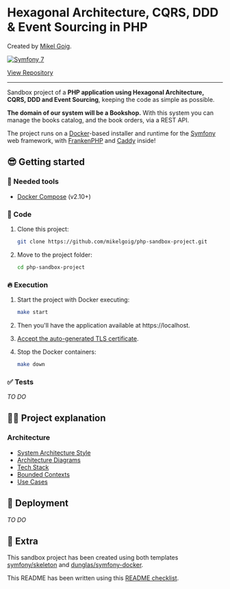 <h1>
Hexagonal Architecture, CQRS, DDD & Event Sourcing in PHP
</h1>

<p>
Created by <a href="https://mikelgoig.com">Mikel Goig</a>.
</p>

<p>
    <a href="https://symfony.com">
        <img alt="Symfony 7" src="https://img.shields.io/badge/Symfony-7-purple.svg?style=flat-square&logo=symfony"/>
    </a>
</p>

<p>
    <a href="https://github.com/mikelgoig/php-sandbox-project">
        View Repository
    </a>
</p>

---

Sandbox project of a **PHP application using Hexagonal Architecture, CQRS, DDD and Event Sourcing**, keeping the code as
simple as possible.

**The domain of our system will be a Bookshop.** With this system you can manage the books catalog, and the book orders,
via a REST API.

The project runs on a [Docker](https://www.docker.com)-based installer and runtime for the
[Symfony](https://symfony.com) web framework, with [FrankenPHP](https://frankenphp.dev) and
[Caddy](https://caddyserver.com) inside!

## 😎 Getting started

### 🐳 Needed tools

- [Docker Compose](https://docs.docker.com/compose/install) (v2.10+)

### 🦊 Code

1. Clone this project:

    ```bash
    git clone https://github.com/mikelgoig/php-sandbox-project.git
    ```
   
2. Move to the project folder:

    ```bash
    cd php-sandbox-project
    ```

### 🔥 Execution

1. Start the project with Docker executing:
    
    ```bash
    make start
    ```

2. Then you'll have the application available at https://localhost.

3. [Accept the auto-generated TLS certificate](https://stackoverflow.com/questions/7580508/getting-chrome-to-accept-self-signed-localhost-certificate/15076602#15076602).

4. Stop the Docker containers:

    ```bash
    make down
    ```

### ✅ Tests

_TO DO_

## 👩‍💻 Project explanation

### Architecture

- [System Architecture Style](docs/architecture/architecture-style.md)
- [Architecture Diagrams](docs/architecture/architecture-diagrams.md)
- [Tech Stack](docs/architecture/tech-stack.md)
- [Bounded Contexts](docs/architecture/bounded-contexts.md)
- [Use Cases](docs/architecture/use-cases.md)

## 🚀 Deployment

_TO DO_

## 🤩 Extra

This sandbox project has been created using both templates [symfony/skeleton](https://github.com/dunglas/symfony-docker)
and [dunglas/symfony-docker](https://github.com/dunglas/symfony-docker).

This README has been written using this [README checklist](https://github.com/ddbeck/readme-checklist).
